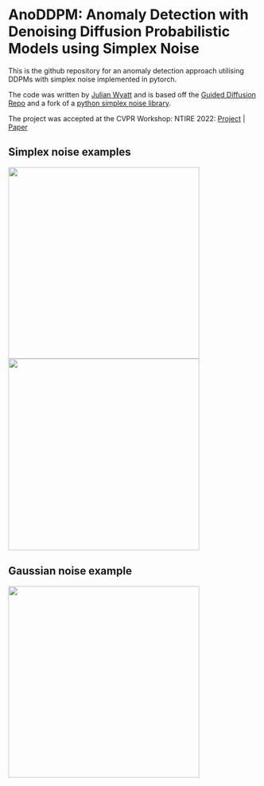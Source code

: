 # AnoDDPM: Anomaly Detection with Denoising Diffusion Probabilistic Models using Simplex Noise

This is the github repository for an anomaly detection approach utilising DDPMs with simplex noise implemented in pytorch.

The code was written by [Julian Wyatt](https://github.com/Julian-Wyatt) and is based off the [Guided Diffusion Repo](https://github.com/openai/guided-diffusion) and a fork of a [python simplex noise library](https://github.com/lmas/opensimplex).

The project was accepted at the CVPR Workshop: NTIRE 2022: [Project](https://julianwyatt.co.uk/anoddpm) | [Paper](https://openaccess.thecvf.com/content/CVPR2022W/NTIRE/html/Wyatt_AnoDDPM_Anomaly_Detection_With_Denoising_Diffusion_Probabilistic_Models_Using_Simplex_CVPRW_2022_paper.html)

## Simplex noise examples

<img src='https://julianwyatt.co.uk/assets/img/portfolio/anoddpm2-compressed.gif' width=384>

<img src='https://julianwyatt.co.uk/assets/img/portfolio/anoddpm3-compressed.gif' width=384>


## Gaussian noise example

<img src='https://julianwyatt.co.uk/assets/img/portfolio/anoddpmGauss.gif' width=384>

